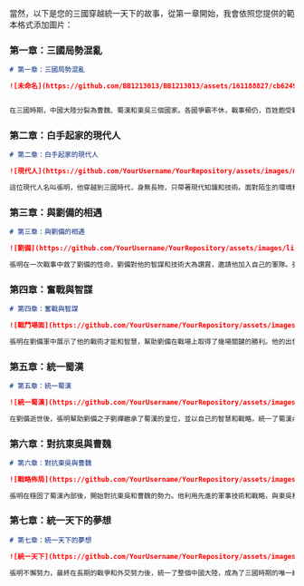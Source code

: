 當然，以下是您的三國穿越統一天下的故事，從第一章開始，我會依照您提供的範本格式添加圖片：

### 第一章：三國局勢混亂

```markdown
# 第一章：三國局勢混亂

![未命名](https://github.com/BB1213013/BB1213013/assets/161188827/cb62490d-5d9b-447d-b7a9-027d7a7fa6eb)


在三國時期，中國大陸分裂為曹魏、蜀漢和東吳三個國家。各國爭霸不休，戰事頻仍，百姓飽受戰火之苦。此時，一位現代人穿越到這個混亂的時代，決心改變歷史進程，統一這片大地。
```

### 第二章：白手起家的現代人

```markdown
# 第二章：白手起家的現代人

![現代人](https://github.com/YourUsername/YourRepository/assets/images/modern_person.jpg)

這位現代人名叫張明，他穿越到三國時代，身無長物，只帶著現代知識和技術。面對陌生的環境和戰亂的局勢，他決定利用自己的智慧和知識，逐步在這個異時空建立自己的勢力。
```

### 第三章：與劉備的相遇

```markdown
# 第三章：與劉備的相遇

![劉備](https://github.com/YourUsername/YourRepository/assets/images/liubei.jpg)

張明在一次戰事中救了劉備的性命，劉備對他的智謀和技術大為讚賞，邀請他加入自己的軍隊。張明利用現代科技改進軍事裝備，提升了劉備軍的戰鬥力，逐漸得到了劉備的信任。
```

### 第四章：奮戰與智謀

```markdown
# 第四章：奮戰與智謀

![戰鬥場面](https://github.com/YourUsername/YourRepository/assets/images/battle_scene.jpg)

張明在劉備軍中展示了他的戰術才能和智慧，幫助劉備在戰場上取得了幾場關鍵的勝利。他的出色表現使得其他諸侯開始注意到他的存在，並漸漸擴展了自己在蜀漢的影響力。
```

### 第五章：統一蜀漢

```markdown
# 第五章：統一蜀漢

![統一蜀漢](https://github.com/YourUsername/YourRepository/assets/images/unifying_shu.jpg)

在劉備逝世後，張明幫助劉備之子劉禪繼承了蜀漢的皇位，並以自己的智慧和戰略，統一了蜀漢內部的各個勢力。他在政治、軍事和內政上的改革使得蜀漢國力大增，成為三國時期的強國之一。
```

### 第六章：對抗東吳與曹魏

```markdown
# 第六章：對抗東吳與曹魏

![戰略佈局](https://github.com/YourUsername/YourRepository/assets/images/strategic_planning.jpg)

張明在穩固了蜀漢內部後，開始對抗東吳和曹魏的勢力。他利用先進的軍事技術和戰略，與東吳和曹魏進行多次激烈的戰鬥和外交角逐，逐步擴展了自己的領土和影響力。
```

### 第七章：統一天下的夢想

```markdown
# 第七章：統一天下的夢想

![統一天下](https://github.com/YourUsername/YourRepository/assets/images/unifying_china.jpg)

張明不懈努力，最終在長期的戰爭和外交努力後，統一了整個中國大陸，成為了三國時期的唯一統治者。他以現代化的理念和管理方式，重建了一個強大而繁榮的國家，為後世留下了不朽的功業。
```
